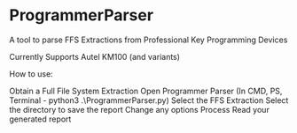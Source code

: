 # ProgrammerParser
A tool to parse FFS Extractions from Professional Key Programming Devices 


Currently Supports Autel KM100 (and variants)


How to use:

Obtain a Full File System Extraction
Open Programmer Parser (In CMD, PS, Terminal - python3 .\ProgrammerParser.py)
Select the FFS Extraction
Select the directory to save the report
Change any options
Process
Read your generated report
